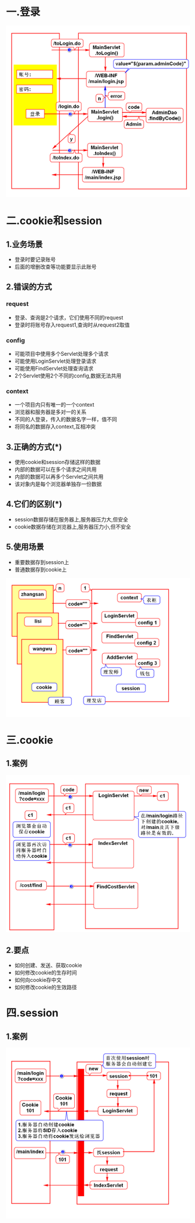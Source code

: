 # 一.登录
![](1.png)

# 二.cookie和session
## 1.业务场景
- 登录时要记录账号
- 后面的增删改查等功能要显示此账号

## 2.错误的方式
### request
- 登录、查询是2个请求，它们使用不同的request
- 登录时将账号存入request1,查询时从request2取值

### config
- 可能项目中使用多个Servlet处理多个请求
- 可能使用LoginServlet处理登录请求
- 可能使用FindServlet处理查询请求
- 2个Servlet使用2个不同的config,数据无法共用

### context
- 一个项目内只有唯一的一个context
- 浏览器和服务器是多对一的关系
- 不同的人登录，传入的数据名字一样，值不同
- 将同名的数据存入context,互相冲突

## 3.正确的方式(*)
- 使用cookie和session存储这样的数据
- 内部的数据可以在多个请求之间共用
- 内部的数据可以再多个Servlet之间共用
- 该对象内是每个浏览器单独存一份数据

## 4.它们的区别(*)
- session数据存储在服务器上,服务器压力大,但安全
- cookie数据存储在浏览器上,服务器压力小,但不安全

## 5.使用场景
- 重要数据存到session上
- 普通数据存到cookie上

![](2.png)

# 三.cookie
## 1.案例
![](3.png)

## 2.要点
- 如何创建、发送、获取cookie
- 如何修改cookie的生存时间
- 如何向cookie存中文
- 如何修改cookie的生效路径

# 四.session
## 1.案例
![](4.png)

